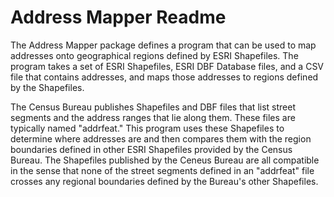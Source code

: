 Address Mapper Readme
=====================

The Address Mapper package defines a program that can be used to map addresses onto geographical regions defined by ESRI Shapefiles. The program takes a set of ESRI Shapefiles, ESRI DBF Database files, and a CSV file that contains addresses, and maps those addresses to regions defined by the Shapefiles.

The Census Bureau publishes Shapefiles and DBF files that list street segments and the address ranges that lie along them. These files are typically named "addrfeat." This program uses these Shapefiles to determine where addresses are and then compares them with the region boundaries defined in other ESRI Shapefiles provided by the Census Bureau. The Shapefiles published by the Ceneus Bureau are all compatible in the sense that none of the street segments defined in an "addrfeat" file crosses any regional boundaries defined by the Bureau's other Shapefiles.

